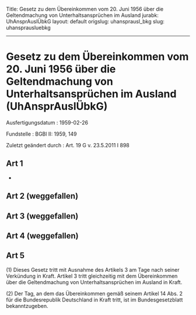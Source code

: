 Title: Gesetz zu dem Übereinkommen vom 20. Juni 1956 über die Geltendmachung von Unterhaltsansprüchen
  im Ausland
jurabk: UhAnsprAuslÜbkG
layout: default
origslug: uhansprausl_bkg
slug: uhansprausluebkg

---

# Gesetz zu dem Übereinkommen vom 20. Juni 1956 über die Geltendmachung von Unterhaltsansprüchen im Ausland (UhAnsprAuslÜbkG)

Ausfertigungsdatum
:   1959-02-26

Fundstelle
:   BGBl II: 1959, 149

Zuletzt geändert durch
:   Art. 19 G v. 23.5.2011 I 898


## Art 1

-


## Art 2 (weggefallen)



## Art 3 (weggefallen)



## Art 4 (weggefallen)



## Art 5

(1) Dieses Gesetz tritt mit Ausnahme des Artikels 3 am Tage nach
seiner Verkündung in Kraft. Artikel 3 tritt gleichzeitig mit dem
Übereinkommen über die Geltendmachung von Unterhaltsansprüchen im
Ausland in Kraft.

(2) Der Tag, an dem das Übereinkommen gemäß seinem Artikel 14 Abs. 2
für die Bundesrepublik Deutschland in Kraft tritt, ist im
Bundesgesetzblatt bekanntzugeben.

